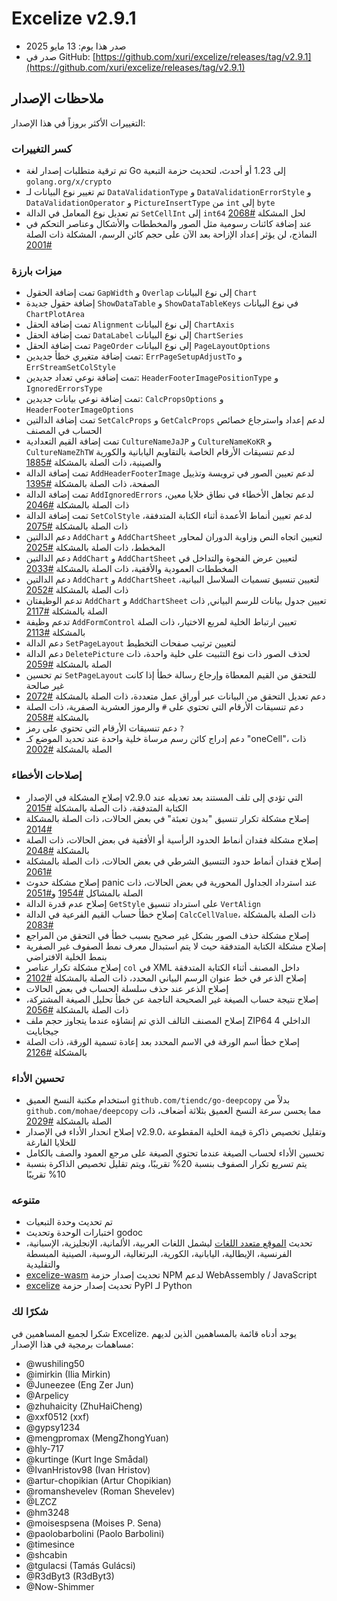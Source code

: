 # Excelize v2.9.1

* صدر هذا يوم: 13 مايو 2025
* صدر في GitHub: [https://github.com/xuri/excelize/releases/tag/v2.9.1](https://github.com/xuri/excelize/releases/tag/v2.9.1)

## ملاحظات الإصدار

التغييرات الأكثر بروزاً في هذا الإصدار:

### كسر التغييرات

* تم ترقية متطلبات إصدار لغة Go إلى 1.23 أو أحدث، لتحديث حزمة التبعية `golang.org/x/crypto`
* تم تغيير نوع البيانات لـ `DataValidationType` و `DataValidationErrorStyle` و `DataValidationOperator` و `PictureInsertType` من `int` إلى `byte`
* تم تعديل نوع المعامل في الدالة `SetCellInt` إلى `int64` لحل المشكلة [#2068](https://github.com/xuri/excelize/issues/2068)
* عند إضافة كائنات رسومية مثل الصور والمخططات والأشكال وعناصر التحكم في النماذج، لن يؤثر إعداد الإزاحة بعد الآن على حجم كائن الرسم، المشكلة ذات الصلة [#2001](https://github.com/xuri/excelize/issues/2001)

### ميزات بارزة

* تمت إضافة الحقول `GapWidth` و `Overlap` إلى نوع البيانات `Chart`
* إضافة حقول جديدة `ShowDataTable` و `ShowDataTableKeys` في نوع البيانات `ChartPlotArea`
* تمت إضافة الحقل `Alignment` إلى نوع البيانات `ChartAxis`
* تمت إضافة الحقل `DataLabel` إلى نوع البيانات `ChartSeries`
* تمت إضافة الحقل `PageOrder` إلى نوع البيانات `PageLayoutOptions`
* تمت إضافة متغيري خطأ جديدين: `ErrPageSetupAdjustTo` و `ErrStreamSetColStyle`
* تمت إضافة نوعي تعداد جديدين: `HeaderFooterImagePositionType` و `IgnoredErrorsType`
* تمت إضافة نوعي بيانات جديدين: `CalcPropsOptions` و `HeaderFooterImageOptions`
* تمت إضافة الدالتين `SetCalcProps` و `GetCalcProps` لدعم إعداد واسترجاع خصائص الحساب في المصنف
* تمت إضافة القيم التعدادية `CultureNameJaJP` و `CultureNameKoKR` و `CultureNameZhTW` لدعم تنسيقات الأرقام الخاصة بالتقاويم اليابانية والكورية والصينية، ذات الصلة بالمشكلة [#1885](https://github.com/xuri/excelize/issues/1885)
* تمت إضافة الدالة `AddHeaderFooterImage` لدعم تعيين الصور في ترويسة وتذييل الصفحة، ذات الصلة بالمشكلة [#1395](https://github.com/xuri/excelize/issues/1395)
* تمت إضافة الدالة `AddIgnoredErrors` لدعم تجاهل الأخطاء في نطاق خلايا معين، ذات الصلة بالمشكلة [#2046](https://github.com/xuri/excelize/issues/2046)
* تمت إضافة الدالة `SetColStyle` لدعم تعيين أنماط الأعمدة أثناء الكتابة المتدفقة، ذات الصلة بالمشكلة [#2075](https://github.com/xuri/excelize/issues/2075)
* دعم الدالتين `AddChart` و `AddChartSheet` لتعيين اتجاه النص وزاوية الدوران لمحاور المخطط، ذات الصلة بالمشكلة [#2025](https://github.com/xuri/excelize/issues/2025)
* دعم الدالتين `AddChart` و `AddChartSheet` لتعيين عرض الفجوة والتداخل في المخططات العمودية والأفقية، ذات الصلة بالمشكلة [#2033](https://github.com/xuri/excelize/issues/2033)
* دعم الدالتين `AddChart` و `AddChartSheet` لتعيين تنسيق تسميات السلاسل البيانية، ذات الصلة بالمشكلة [#2052](https://github.com/xuri/excelize/issues/2052)
* تدعم الوظيفتان `AddChart` و `AddChartSheet` تعيين جدول بيانات للرسم البياني, ذات الصلة بالمشكلة [#2117](https://github.com/xuri/excelize/issues/2117)
* تدعم وظيفة `AddFormControl` تعيين ارتباط الخلية لمربع الاختيار، ذات الصلة بالمشكلة [#2113](https://github.com/xuri/excelize/issues/2113)
* دعم الدالة `SetPageLayout` لتعيين ترتيب صفحات التخطيط
* دعم الدالة `DeletePicture` لحذف الصور ذات نوع التثبيت على خلية واحدة، ذات الصلة بالمشكلة [#2059](https://github.com/xuri/excelize/issues/2059)
* تم تحسين `SetPageLayout` للتحقق من القيم المعطاة وإرجاع رسالة خطأ إذا كانت غير صالحة
* دعم تعديل التحقق من البيانات عبر أوراق عمل متعددة، ذات الصلة بالمشكلة [#2072](https://github.com/xuri/excelize/issues/2072)
* دعم تنسيقات الأرقام التي تحتوي على `#` والرموز العشرية الصفرية، ذات الصلة بالمشكلة [#2058](https://github.com/xuri/excelize/issues/2058)
* دعم تنسيقات الأرقام التي تحتوي على رمز `?`
* دعم إدراج كائن رسم مرساة خلية واحدة عند تحديد الموضع كـ "oneCell"، ذات الصلة بالمشكلة [#2002](https://github.com/xuri/excelize/issues/2002)

### إصلاحات الأخطاء

* إصلاح المشكلة في الإصدار v2.9.0 التي تؤدي إلى تلف المستند بعد تعديله عند الكتابة المتدفقة، ذات الصلة بالمشكلة [#2015](https://github.com/xuri/excelize/issues/2015)
* إصلاح مشكلة تكرار تنسيق "بدون تعبئة" في بعض الحالات، ذات الصلة بالمشكلة [#2014](https://github.com/xuri/excelize/issues/2014)
* إصلاح مشكلة فقدان أنماط الحدود الرأسية أو الأفقية في بعض الحالات، ذات الصلة بالمشكلة [#2048](https://github.com/xuri/excelize/issues/2048)
* إصلاح فقدان أنماط حدود التنسيق الشرطي في بعض الحالات، ذات الصلة بالمشكلة [#2061](https://github.com/xuri/excelize/issues/2061)
* إصلاح مشكلة حدوث panic عند استرداد الجداول المحورية في بعض الحالات، ذات الصلة بالمشاكل [#1954](https://github.com/xuri/excelize/issues/1954) و[#2051](https://github.com/xuri/excelize/issues/2051)
* إصلاح عدم قدرة الدالة `GetStyle` على استرداد تنسيق `VertAlign`
* إصلاح خطأ حساب القيم الفرعية في الدالة `CalcCellValue`، ذات الصلة بالمشكلة [#2083](https://github.com/xuri/excelize/issues/2083)
* إصلاح مشكلة حذف الصور بشكل غير صحيح بسبب خطأ في التحقق من المراجع
* إصلاح مشكلة الكتابة المتدفقة حيث لا يتم استبدال معرف نمط الصفوف غير الصفرية بنمط الخلية الافتراضي
* إصلاح مشكلة تكرار عناصر `col` في XML داخل المصنف أثناء الكتابة المتدفقة
* إصلاح الذعر في خط عنوان الرسم البياني المحدد، ذات الصلة بالمشكلة [#2102](https://github.com/xuri/excelize/issues/2102)
* إصلاح الذعر عند حذف سلسلة الحساب في بعض الحالات
* إصلاح نتيجة حساب الصيغة غير الصحيحة الناجمة عن خطأ تحليل الصيغة المشتركة، ذات الصلة بالمشكلة [#2056](https://github.com/xuri/excelize/issues/2056)
* إصلاح المصنف التالف الذي تم إنشاؤه عندما يتجاوز حجم ملف ZIP64 الداخلي 4 جيجابايت
* إصلاح خطأ اسم الورقة في الاسم المحدد بعد إعادة تسمية الورقة، ذات الصلة بالمشكلة [#2126](https://github.com/xuri/excelize/issues/2126)

### تحسين الأداء

* استخدام مكتبة النسخ العميق `github.com/tiendc/go-deepcopy` بدلاً من `github.com/mohae/deepcopy` مما يحسن سرعة النسخ العميق بثلاثة أضعاف، ذات الصلة بالمشكلة [#2029](https://github.com/xuri/excelize/issues/2029)
* إصلاح انحدار الأداء في الإصدار v2.9.0، وتقليل تخصيص ذاكرة قيمة الخلية المقطوعة للخلايا الفارغة
* تحسين الأداء لحساب الصيغة عندما تحتوي الصيغة على مرجع العمود والصف بالكامل
* يتم تسريع تكرار الصفوف بنسبة 20% تقريبًا، ويتم تقليل تخصيص الذاكرة بنسبة 10% تقريبًا

### متنوعه

* تم تحديث وحدة التبعيات
* اختبارات الوحدة وتحديث godoc
* تحديث [الموقع متعدد اللغات](https://xuri.me/excelize) ليشمل اللغات العربية، الألمانية، الإنجليزية، الإسبانية، الفرنسية، الإيطالية، اليابانية، الكورية، البرتغالية، الروسية، الصينية المبسطة والتقليدية
* [excelize-wasm](https://github.com/xuri/excelize-wasm) تحديث إصدار حزمة NPM لدعم WebAssembly / JavaScript
* [excelize](https://github.com/xuri/excelize-py) تحديث إصدار حزمة PyPI لـ Python

### شكرًا لك

شكرا لجميع المساهمين في Excelize. يوجد أدناه قائمة بالمساهمين الذين لديهم مساهمات برمجية في هذا الإصدار:

* @wushiling50
* @imirkin (Ilia Mirkin)
* @Juneezee (Eng Zer Jun)
* @Arpelicy
* @zhuhaicity (ZhuHaiCheng)
* @xxf0512 (xxf)
* @gypsy1234
* @mengpromax (MengZhongYuan)
* @hly-717
* @kurtinge (Kurt Inge Smådal)
* @IvanHristov98 (Ivan Hristov)
* @artur-chopikian (Artur Chopikian)
* @romanshevelev (Roman Shevelev)
* @LZCZ
* @hm3248
* @moisespsena (Moises P. Sena)
* @paolobarbolini (Paolo Barbolini)
* @timesince
* @shcabin
* @tgulacsi (Tamás Gulácsi)
* @R3dByt3 (R3dByt3)
* @Now-Shimmer
